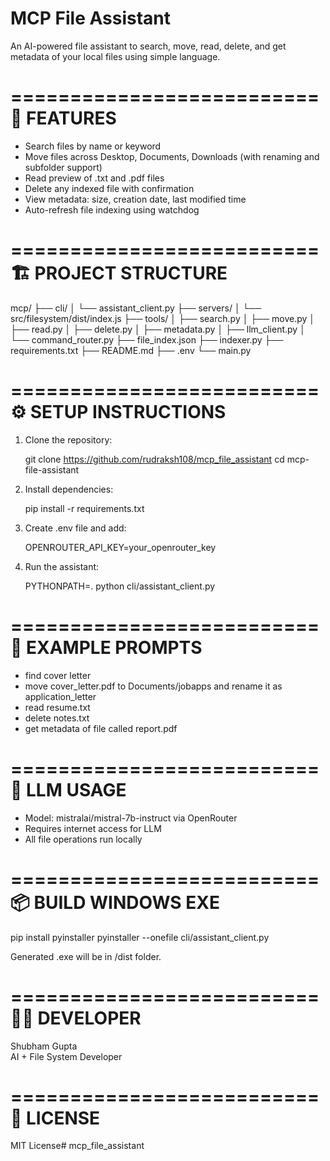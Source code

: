 # MCP File Assistant

An AI-powered file assistant to search, move, read, delete, and get metadata of your local files using simple language.

==========================
🚀 FEATURES
==========================
- Search files by name or keyword
- Move files across Desktop, Documents, Downloads (with renaming and subfolder support)
- Read preview of .txt and .pdf files
- Delete any indexed file with confirmation
- View metadata: size, creation date, last modified time
- Auto-refresh file indexing using watchdog

==========================
🏗️ PROJECT STRUCTURE
==========================
mcp/
├── cli/
│   └── assistant_client.py
├── servers/
│   └── src/filesystem/dist/index.js
├── tools/
│   ├── search.py
│   ├── move.py
│   ├── read.py
│   ├── delete.py
│   ├── metadata.py
│   ├── llm_client.py
│   └── command_router.py
├── file_index.json
├── indexer.py
├── requirements.txt
├── README.md
├── .env
└── main.py

==========================
⚙️ SETUP INSTRUCTIONS
==========================
1. Clone the repository:

   git clone https://github.com/rudraksh108/mcp_file_assistant
   cd mcp-file-assistant

2. Install dependencies:

   pip install -r requirements.txt

3. Create .env file and add:

   OPENROUTER_API_KEY=your_openrouter_key

4. Run the assistant:

   PYTHONPATH=. python cli/assistant_client.py

==========================
💬 EXAMPLE PROMPTS
==========================
- find cover letter
- move cover_letter.pdf to Documents/jobapps and rename it as application_letter
- read resume.txt
- delete notes.txt
- get metadata of file called report.pdf

==========================
🧠 LLM USAGE
==========================
- Model: mistralai/mistral-7b-instruct via OpenRouter
- Requires internet access for LLM
- All file operations run locally

==========================
📦 BUILD WINDOWS EXE
==========================
pip install pyinstaller
pyinstaller --onefile cli/assistant_client.py

Generated .exe will be in /dist folder.

==========================
👨‍💻 DEVELOPER
==========================
Shubham Gupta  
AI + File System Developer

==========================
📄 LICENSE
==========================
MIT License# mcp_file_assistant
